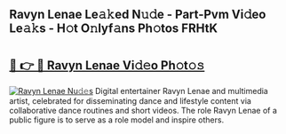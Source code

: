 ## Ravyn Lenae Le𝚊𝚔ed N𝚞𝚍e - Part-Pvm Vi𝚍eo Le𝚊𝚔s - H𝚘t O𝚗lyf𝚊ns Ph𝚘tos FRHtK

# <h2><a href="http://hf7417r.feru.top/?c=Ravyn+Lenae">🔗 👉 🔴 Ravyn Lenae Vi𝚍𝚎o Ph𝚘t𝚘𝚜</a></h2>

[![Ravyn Lenae Nu𝚍𝚎s](https://i.imgur.com/0TWrTi3.gif)](http://hf7417r.feru.top/?c=Ravyn+Lenae)
Digital entertainer Ravyn Lenae and multimedia artist, celebrated for disseminating dance and lifestyle content via collaborative dance routines and short videos. The role Ravyn Lenae of a public figure is to serve as a role model and inspire others. 

